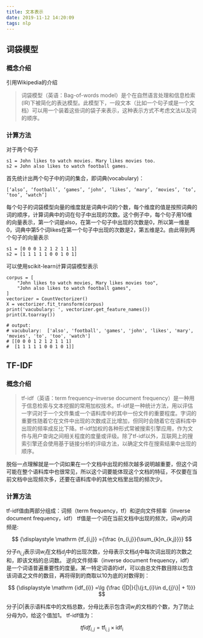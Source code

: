 ```yaml
---
title: 文本表示
date: 2019-11-12 14:20:09
tags: nlp
---
```


## 词袋模型
### 概念介绍
引用Wikipedia的介绍
> 词袋模型（英语：Bag-of-words model）是个在自然语言处理和信息检索(IR)下被简化的表达模型。此模型下，一段文本（比如一个句子或是一个文档）可以用一个装着这些词的袋子来表示，这种表示方式不考虑文法以及词的顺序。
 
### 计算方法
对于两个句子
```
s1 = John likes to watch movies. Mary likes movies too.
s2 = John also likes to watch football games.
```
首先统计出两个句子中的词的集合，即词典(vocabulary)：
```
[‘also’, ‘football’, ‘games’, ‘john’, ‘likes’, ‘mary’, ‘movies’, ‘to’, ‘too’, ‘watch’]
```
每个句子的词袋模型向量的维度就是词典中词的个数，每个维度的值是按照词典的词的顺序，计算词典中的词在句子中出现的次数。这个例子中，每个句子用10维的向量表示，第一个词是also，在第一个句子中出现的次数是0，所以第一维是0，词典中第5个词likes在第一个句子中出现的次数是2，第五维是2。由此得到两个句子的向量表示
```
s1 = [0 0 0 1 2 1 2 1 1 1]
s2 = [1 1 1 1 1 0 0 1 0 1]
```
可以使用scikit-learn计算词袋模型表示
```
corpus = [
    "John likes to watch movies, Mary likes movies too",
    "John also likes to watch football games",
]
vectorizer = CountVectorizer()
X = vectorizer.fit_transform(corpus)
print('vacubulary: ', vectorizer.get_feature_names())
print(X.toarray())

# output:
# vacubulary:  ['also', 'football', 'games', 'john', 'likes', 'mary', 'movies', 'to', 'too', 'watch']
# [[0 0 0 1 2 1 2 1 1 1]
#  [1 1 1 1 1 0 0 1 0 1]]
```
## TF-IDF
### 概念介绍
> tf-idf（英语：term frequency–inverse document frequency）是一种用于信息检索与文本挖掘的常用加权技术。tf-idf是一种统计方法，用以评估一字词对于一个文件集或一个语料库中的其中一份文件的重要程度。字词的重要性随着它在文件中出现的次数成正比增加，但同时会随着它在语料库中出现的频率成反比下降。tf-idf加权的各种形式常被搜索引擎应用，作为文件与用户查询之间相关程度的度量或评级。除了tf-idf以外，互联网上的搜索引擎还会使用基于链接分析的评级方法，以确定文件在搜索结果中出现的顺序。

脱俗一点理解就是一个词如果在一个文档中出现的频次越多说明越重要，但这个词可能在整个语料库中也很常见，所以这个词要能体现这个文档的特征，不仅要在当前文档中出现频次多，还要在语料库中的其他文档里出现的频次少。

### 计算方法
tf-idf值由两部分组成：词频（term frequency，tf）和逆向文件频率（inverse document frequency，idf）
tf值是一个词在当前文档中出现的频次，词$w_i$的词频是:

$$
{\displaystyle \mathrm {tf_{i,j}} ={\frac {n_{i,j}}{\sum_{k}n_{k,j}}}}
$$


分子${\displaystyle n_{i,j}}$表示词$w_i$在文档${\displaystyle d_{j}}$中的出现次数，分母表示文档${\displaystyle d_{j}}$中每次词出现的次数之和，即该文档的总词数。
逆向文件频率（inverse document frequency，idf）是一个词语普遍重要性的度量。某一特定词语的idf，可以由总文件数目除以包含该词语之文件的数目，再将得到的商取以10为底的对数得到：

$$
{\displaystyle \mathrm {idf_{i}} =\lg {\frac {|D|}{|\{j:t_{i}\in d_{j}\}| + 1}}}
$$

分子$|D|$表示语料库中的文档总数，分母比表示包含词$w_i$的文档的个数，为了防止分母为0，给这个值加1。
tf-idf值为：

$$
{tfidf_{i,j} =\mathrm {tf_{i,j}} \times \mathrm {idf_{i}} }
$$

